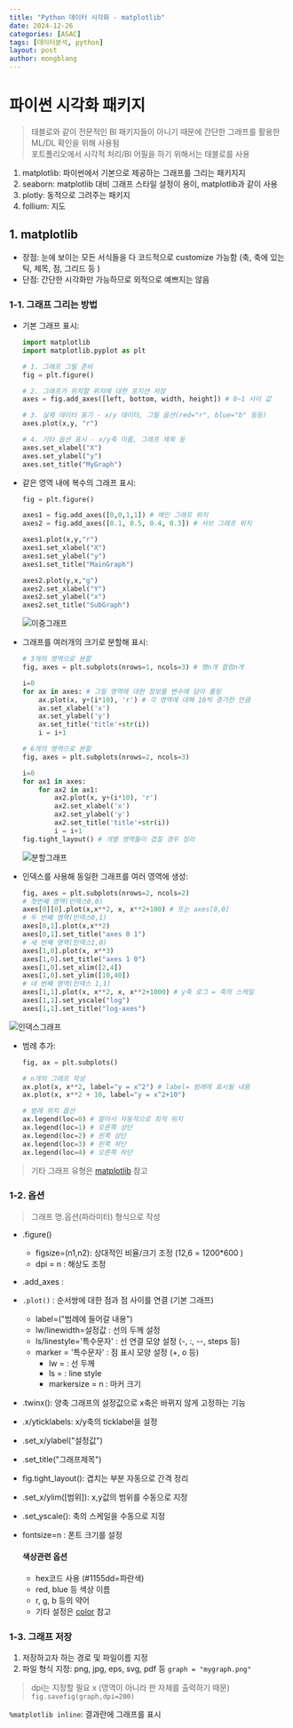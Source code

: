 ```yaml
---
title: "Python 데이터 시각화 - matplotlib"
date: 2024-12-26
categories: [ASAC]
tags: [데이터분석, python]
layout: post
author: mongblang
---
```


# 파이썬 시각화 패키지 
> 태블로와 같이 전문적인 BI 패키지들이 아니기 때문에 간단한 그래프를 활용한 ML/DL 확인을 위해 사용됨   
포트폴리오에서 시각적 처리/BI 어필을 하기 위해서는 태블로를 사용 

1. matplotlib: 파이썬에서 기본으로 제공하는 그래프를 그리는 패키지지
2. seaborn: matplotlib 대비 그래프 스타일 설정이 용이, matplotlib과 같이 사용
3. plotly: 동적으로 그려주는 패키지 
4. follium: 지도 

## 1. matplotlib
- 장점: 눈에 보이는 모든 서식들을 다 코드적으로 customize 가능함 (축, 축에 있는 틱, 제목, 점, 그리드 등 ) 
- 단점: 간단한 시각화만 가능하므로 외적으로 예쁘지는 않음

### 1-1. 그래프 그리는 방법
- 기본 그래프 표시: 

    ```python
    import matplotlib
    import matplotlib.pyplot as plt 

    # 1. 그래프 그릴 준비
    fig = plt.figure()

    # 2. 그래프가 위치할 위치에 대한 포지션 저장
    axes = fig.add_axes([left, bottom, width, height]) # 0~1 사이 값

    # 3. 실제 데이터 표기 - x/y 데이터, 그릴 옵션(red="r", blue="b" 등등)
    axes.plot(x,y, "r")

    # 4. 기타 옵션 표시 - x/y축 이름, 그래프 제목 등
    axes.set_xlabel("X")
    axes.set_ylabel("y")
    axes.set_title("MyGraph")

    ```

- 같은 영역 내에 복수의 그래프 표시: 

    ```python
    fig = plt.figure()

    axes1 = fig.add_axes([0,0,1,1]) # 메인 그래프 위치
    axes2 = fig.add_axes([0.1, 0.5, 0.4, 0.3]) # 서브 그래프 위치

    axes1.plot(x,y,"r")
    axes1.set_xlabel("X")
    axes1.set_ylabel("y")
    axes1.set_title("MainGraph")

    axes2.plot(y,x,"g")
    axes2.set_xlabel("Y")
    axes2.set_ylabel("x")
    axes2.set_title("SubGraph")
    ```
    ![이중그래프](image-1.png)

- 그래프를 여러개의 크기로 분할해 표시: 

    ```python
    # 3개의 영역으로 분할
    fig, axes = plt.subplots(nrows=1, ncols=3) # 행n개 컬럼n개 

    i=0
    for ax in axes: # 그릴 영역에 대한 정보를 변수에 담아 롤링
        ax.plot(x, y+(i*10), 'r') # 각 영역에 대해 10씩 증가한 만큼 
        ax.set_xlabel('x')
        ax.set_ylabel('y')
        ax.set_title('title'+str(i))
        i = i+1
    
    # 6개의 영역으로 분할 
    fig, axes = plt.subplots(nrows=2, ncols=3)

    i=0
    for ax1 in axes:
        for ax2 in ax1:
            ax2.plot(x, y+(i*10), 'r')
            ax2.set_xlabel('x')
            ax2.set_ylabel('y')
            ax2.set_title('title'+str(i))
            i = i+1
    fig.tight_layout() # 개별 영역들이 겹칠 경우 정리
    ```
    ![분할그래프](image-2.png)

- 인덱스를 사용해 동일한 그래프를 여러 영역에 생성: 

    ```python
    fig, axes = plt.subplots(nrows=2, ncols=2)
    # 첫번째 영역(인덱스0,0)
    axes[0][0].plot(x,x**2, x, x**2+100) # 또는 axes[0,0]
    # 두 번째 영역(인덱스0,1)
    axes[0,1].plot(x,x**2)
    axes[0,1].set_title("axes 0 1")
    # 세 번째 영역(인덱스1,0)
    axes[1,0].plot(x, x**3)
    axes[1,0].set_title("axes 1 0")
    axes[1,0].set_xlim([2,4])
    axes[1,0].set_ylim([10,40]) 
    # 네 번째 영역(인덱스 1,1)
    axes[1,1].plot(x, x**2, x, x**2+1000) # y축 로그 = 축의 스케일
    axes[1,1].set_yscale("log")
    axes[1,1].set_title("log-axes")

![인덱스그래프](image-3.png)

- 범례 추가:
    ```python
    fig, ax = plt.subplots()

    # n개의 그래프 작성 
    ax.plot(x, x**2, label="y = x^2") # label= 범례에 표시될 내용
    ax.plot(x, x**2 + 10, label="y = x^2+10")

    # 범례 위치 옵션 
    ax.legend(loc=0) # 알아서 자동적으로 최적 위치
    ax.legend(loc=1) # 오른쪽 상단
    ax.legend(loc=2) # 왼쪽 상단
    ax.legend(loc=3) # 왼쪽 하단
    ax.legend(loc=4) # 오른쪽 하단
    ```

> 기타 그래프 유형은 [matplotlib](https://matplotlib.org/stable/plot_types/index.html) 참고

### **1-2. 옵션**
> 그래프 명.옵션(파라미터) 형식으로 작성

- .figure()
    - figsize=(n1,n2): 상대적인 비율/크기 조정 (12,6 = 1200*600 )
    - dpi = n : 해상도 조정 
- .add_axes : 
- `.plot()` : 순서쌍에 대한 점과 점 사이를 연결 (기본 그래프)
    - label=("범례에 들어갈 내용")
    - lw/linewidth=설정값 : 선의 두께 설정
    - ls/linestyle='특수문자' : 선 연결 모양 설정 (-, :, --, steps 등)
    - marker = '특수문자' : 점 표시 모양 설정 (+, o 등)
        - lw = : 선 두께
        - ls = : line style 
        - markersize = n : 마커 크기 
- .twinx(): 양축 그래프의 설정값으로 x축은 바뀌지 않게 고정하는 기능
- .x/yticklabels: x/y축의 ticklabel을 설정

- .set_x/ylabel("설정값")
- .set_title("그래프제목")
- fig.tight_layout(): 겹치는 부분 자동으로 간격 정리 
- .set_x/ylim([범위]): x,y값의 범위를 수동으로 지정
- .set_yscale(): 축의 스케일을 수동으로 지정  
- fontsize=n : 폰트 크기를 설정 

    #### 색상관련 옵션
    - hex코드 사용 (#1155dd=파란색)
    - red, blue 등 색상 이름
    - r, g, b 등의 약어 
    - 기타 설정은 [color](https://streamlinepublishing.com/inside-art/who-put-the-hex-on-color/) 참고

### 1-3. 그래프 저장
1. 저장하고자 하는 경로 및 파일이름 지정
2. 파일 형식 지정: png, jpg, eps, svg, pdf 등 
`graph = "mygraph.png"`

> dpi는 지정할 필요 x (영역이 아니라 판 자체를 출력하기 때문)
`fig.savefig(graph,dpi=200)`

`%matplotlib inline`: 결과란에 그래프를 표시 